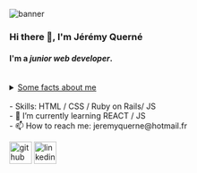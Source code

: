 ![banner](https://pilbox.themuse.com/image.png?url=https%3A%2F%2Fassets.themuse.com%2Fuploaded%2Fattachments%2F18595.png%3Fv%3Da520579c81d937c9277f3f3714fcd8f7d6570d12cc80a11772af0fac18269e1c&prog=1&w=780)

### Hi there 👋, I'm **Jérémy Querné**
#### I'm a *junior web developer*. 
<br>
<details> <summary><U>Some facts about me</U></summary>
<br>
I started as working as a marine biology lab scientist :ocean: then I've been a substitute teacher :school_satchel:
Now I'm starting over in as a web developer :computer: and I'm loving it! :sparkling_heart:
<br>
I can speak and write in :fr: :uk: :es:
<br>
I'm interested in science (obviously ;) ), science-fiction :alien: and fantasy :scroll: in series, movies and games. 
<br>
I'm also trying to stay fit by sailing and surfing. :surfer:
</details>
<br>
- Skills: HTML / CSS / Ruby on Rails/ JS
<br>
- 🌱 I’m currently learning REACT / JS 
<br>
- 📫 How to reach me: jeremyquerne@hotmail.fr 
<br>

[<img src='https://cdn.jsdelivr.net/npm/simple-icons@3.0.1/icons/github.svg' alt='github' height='40'>](https://github.com/Queje)  [<img src='https://cdn.jsdelivr.net/npm/simple-icons@3.0.1/icons/linkedin.svg' alt='linkedin' height='40'>](https://www.linkedin.com/in/JérémyQuerné/)  
